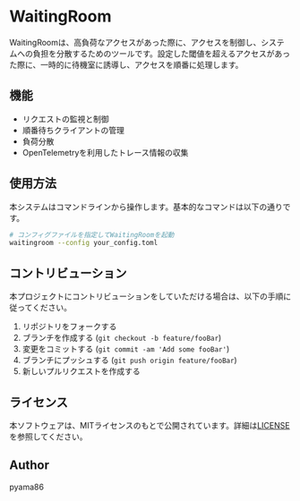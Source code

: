 # WaitingRoom

WaitingRoomは、高負荷なアクセスがあった際に、アクセスを制御し、システムへの負担を分散するためのツールです。設定した閾値を超えるアクセスがあった際に、一時的に待機室に誘導し、アクセスを順番に処理します。

## 機能

- リクエストの監視と制御
- 順番待ちクライアントの管理
- 負荷分散
- OpenTelemetryを利用したトレース情報の収集

## 使用方法

本システムはコマンドラインから操作します。基本的なコマンドは以下の通りです。

```bash
# コンフィグファイルを指定してWaitingRoomを起動
waitingroom --config your_config.toml
```

## コントリビューション

本プロジェクトにコントリビューションをしていただける場合は、以下の手順に従ってください。

1. リポジトリをフォークする
2. ブランチを作成する (`git checkout -b feature/fooBar`)
3. 変更をコミットする (`git commit -am 'Add some fooBar'`)
4. ブランチにプッシュする (`git push origin feature/fooBar`)
5. 新しいプルリクエストを作成する

## ライセンス

本ソフトウェアは、MITライセンスのもとで公開されています。詳細は[LICENSE](https://github.com/pyama86/waitingroom/LICENSE)を参照してください。

## Author

pyama86
